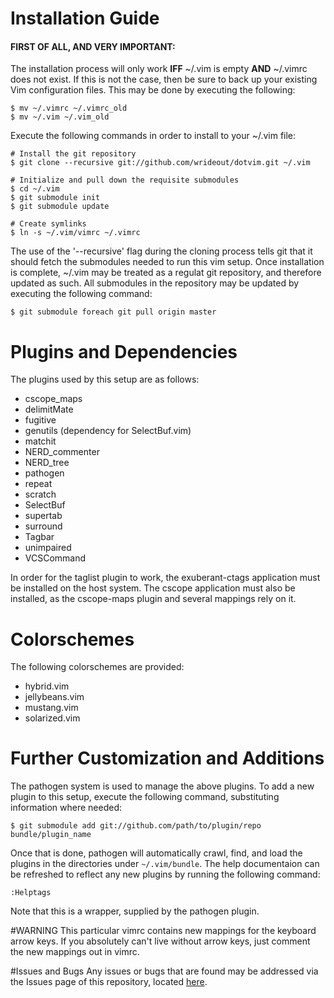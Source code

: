 # Installation Guide
#### FIRST OF ALL, AND VERY IMPORTANT: 
The installation process will only work **IFF** ~/.vim is empty **AND** ~/.vimrc
does not exist.  If this is not the case, then be sure to back up your existing
Vim configuration files.  This may be done by executing the following:
    
    $ mv ~/.vimrc ~/.vimrc_old
    $ mv ~/.vim ~/.vim_old

Execute the following commands in order to install to your ~/.vim file:

    # Install the git repository
    $ git clone --recursive git://github.com/wrideout/dotvim.git ~/.vim
    
    # Initialize and pull down the requisite submodules
    $ cd ~/.vim
    $ git submodule init
    $ git submodule update

    # Create symlinks
    $ ln -s ~/.vim/vimrc ~/.vimrc

The use of the '--recursive' flag during the cloning process tells git that it
should fetch the submodules needed to run this vim setup.  Once installation is
complete, ~/.vim may be treated as a regulat git repository, and therefore
updated as such.  All submodules in the repository may be updated by executing
the following command:

    $ git submodule foreach git pull origin master

# Plugins and Dependencies
The plugins used by this setup are as follows:
    
* cscope\_maps
* delimitMate
* fugitive
* genutils (dependency for SelectBuf.vim)
* matchit
* NERD\_commenter
* NERD\_tree
* pathogen
* repeat
* scratch
* SelectBuf
* supertab
* surround
* Tagbar
* unimpaired
* VCSCommand

In order for the taglist plugin to work, the exuberant-ctags application must be
installed on the host system.  The cscope application must also be installed, as
the cscope-maps plugin and several mappings rely on it.

<!-- # Custom Commands and Keyboard Combinations

TODO: this is where a list of all custom commands and keyboard combinations will
be maintained.  The format will be thus:

Command | Short Description
------- | -----------------
foo     | bar

Keyboard Combination | Short Description
-------------------- | -----------------
foo                  | bar 
-->

# Colorschemes
The following colorschemes are provided:

* hybrid.vim
* jellybeans.vim
* mustang.vim
* solarized.vim

# Further Customization and Additions
The pathogen system is used to manage the above plugins.  To add a new plugin to
this setup, execute the following command, substituting information where
needed:

    $ git submodule add git://github.com/path/to/plugin/repo bundle/plugin_name

Once that is done, pathogen will automatically crawl, find, and load the plugins
in the directories under `~/.vim/bundle`.  The help documentaion can be
refreshed to reflect any new plugins by running the following command:

    :Helptags

Note that this is a wrapper, supplied by the pathogen plugin.

#WARNING
This particular vimrc contains new mappings for the keyboard arrow keys.  If you
absolutely can't live without arrow keys, just comment the new mappings out in
vimrc.

#Issues and Bugs
Any issues or bugs that are found may be addressed via the Issues page of this
repository, located [here](https://github.com/wrideout/dotvim/issues).

